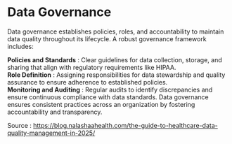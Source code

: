 # Data Governance 
Data governance establishes policies, roles, and accountability to maintain data quality throughout its lifecycle. A robust governance framework includes: 

**Policies and Standards** : Clear guidelines for data collection, storage, and sharing that align with regulatory requirements like HIPAA. <br>
**Role Definition** : Assigning responsibilities for data stewardship and quality assurance to ensure adherence to established policies. <br>
**Monitoring and Auditing** : Regular audits to identify discrepancies and ensure continuous compliance with data standards. Data governance ensures consistent practices across an organization by fostering accountability and transparency. 

Source : https://blog.nalashaahealth.com/the-guide-to-healthcare-data-quality-management-in-2025/
